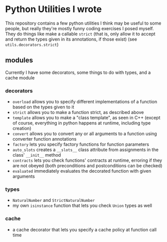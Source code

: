 # Python Utilities I wrote

This repository contains a few python utilities I think may be useful to some people, but really they're mostly funny coding exercises I posed myself.
They do things like make a callable `strict` (that is, only allow it to accept and return the types given in its annotations, if those exist) (see `utils.decorators.strict`)

## modules

Currently I have some decorators, some things to do with types, and a cache module

### decorators

- `overload` allows you to specify different implementations of a function based on the types given to it
- `strict` allows you to make a function strict, as described above
- `template` allows you to make a "class template", as seen in C++ (except of course, everything in python happens at runtime, including type creation)
- `convert` allows you to convert any or all arguments to a function using converter function annotations
- `factory` lets you specify factory functions for function parameters
- `auto_slots` creates a `__slots__` class attribute from assignments in the class' `__init__` method
- `contracts` lets you check functions' contracts at runtime, erroring if they are not obeyed (both preconditions and postconditions can be checked)
- `evaluated` immediately evaluates the decorated function with given arguments

### types

- `NaturalNumber` and `StrictNaturalNumber`
- my own `isinstance` function that lets you check `Union` types as well

### cache

- a cache decorator that lets you specify a cache policy at function call time
